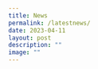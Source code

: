 ```yaml
---
title: News
permalink: /latestnews/
date: 2023-04-11
layout: post
description: ""
image: ""
---
```

